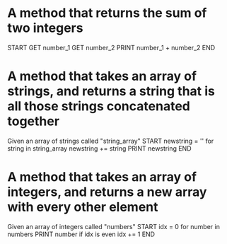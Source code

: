 # A method that returns the sum of two integers
START
GET number_1
GET number_2
PRINT number_1 + number_2
END

# A method that takes an array of strings, and returns a string that is all those strings concatenated together
Given an array of strings called "string_array"
START
newstring = ''
for string in string_array
  newstring += string
PRINT newstring
END


# A method that takes an array of integers, and returns a new array with every other element
Given an array of integers called "numbers"
START
idx = 0
for number in numbers
PRINT number if idx is even
idx += 1
END
